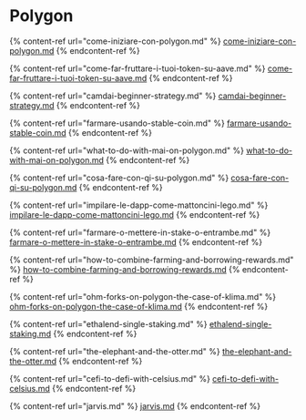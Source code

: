 # Polygon

{% content-ref url="come-iniziare-con-polygon.md" %}
[come-iniziare-con-polygon.md](come-iniziare-con-polygon.md)
{% endcontent-ref %}

{% content-ref url="come-far-fruttare-i-tuoi-token-su-aave.md" %}
[come-far-fruttare-i-tuoi-token-su-aave.md](come-far-fruttare-i-tuoi-token-su-aave.md)
{% endcontent-ref %}

{% content-ref url="camdai-beginner-strategy.md" %}
[camdai-beginner-strategy.md](camdai-beginner-strategy.md)
{% endcontent-ref %}

{% content-ref url="farmare-usando-stable-coin.md" %}
[farmare-usando-stable-coin.md](farmare-usando-stable-coin.md)
{% endcontent-ref %}

{% content-ref url="what-to-do-with-mai-on-polygon.md" %}
[what-to-do-with-mai-on-polygon.md](what-to-do-with-mai-on-polygon.md)
{% endcontent-ref %}

{% content-ref url="cosa-fare-con-qi-su-polygon.md" %}
[cosa-fare-con-qi-su-polygon.md](cosa-fare-con-qi-su-polygon.md)
{% endcontent-ref %}

{% content-ref url="impilare-le-dapp-come-mattoncini-lego.md" %}
[impilare-le-dapp-come-mattoncini-lego.md](impilare-le-dapp-come-mattoncini-lego.md)
{% endcontent-ref %}

{% content-ref url="farmare-o-mettere-in-stake-o-entrambe.md" %}
[farmare-o-mettere-in-stake-o-entrambe.md](farmare-o-mettere-in-stake-o-entrambe.md)
{% endcontent-ref %}

{% content-ref url="how-to-combine-farming-and-borrowing-rewards.md" %}
[how-to-combine-farming-and-borrowing-rewards.md](how-to-combine-farming-and-borrowing-rewards.md)
{% endcontent-ref %}

{% content-ref url="ohm-forks-on-polygon-the-case-of-klima.md" %}
[ohm-forks-on-polygon-the-case-of-klima.md](ohm-forks-on-polygon-the-case-of-klima.md)
{% endcontent-ref %}

{% content-ref url="ethalend-single-staking.md" %}
[ethalend-single-staking.md](ethalend-single-staking.md)
{% endcontent-ref %}

{% content-ref url="the-elephant-and-the-otter.md" %}
[the-elephant-and-the-otter.md](the-elephant-and-the-otter.md)
{% endcontent-ref %}

{% content-ref url="cefi-to-defi-with-celsius.md" %}
[cefi-to-defi-with-celsius.md](cefi-to-defi-with-celsius.md)
{% endcontent-ref %}

{% content-ref url="jarvis.md" %}
[jarvis.md](jarvis.md)
{% endcontent-ref %}
